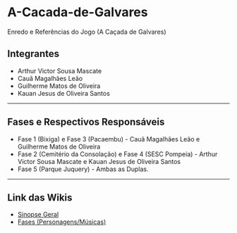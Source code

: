 # A-Cacada-de-Galvares
Enredo e Referências do Jogo (A Caçada de Galvares)

## Integrantes 
- Arthur Victor Sousa Mascate
- Cauã Magalhães Leão
- Guilherme Matos de Oliveira
- Kauan Jesus de Oliveira Santos
*** 

## Fases e Respectivos Responsáveis
- Fase 1 (Bixiga) e Fase 3 (Pacaembu) - Cauã Magalhães Leão e Guilherme Matos de Oliveira
- Fase 2 (Cemitério da Consolação) e Fase 4 (SESC Pompeia) - Arthur Victor Sousa Mascate e Kauan Jesus de Oliveira Santos
- Fase 5 (Parque Juquery) - Ambas as Duplas.
***

## Link das Wikis 
- <a href="https://github.com/GuilhermeM777/A-Cacada-de-Galvares/wiki/Sinopse-Geral"> Sinopse Geral
- <a href="https://github.com/GuilhermeM777/A-Cacada-de-Galvares/Wiki/Fases-Personagens-Musicas"> Fases (Personagens/Músicas)
